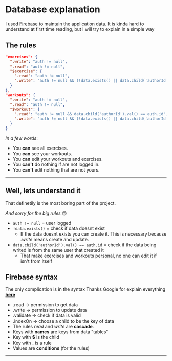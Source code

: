# Database explanation

I used [Firebase](https://firebase.google.com/) to maintain the application data.
It is kinda hard to understand at first time reading, but I will try to explain in a simple way

## The rules
```json
"exercises": {
  ".write": "auth != null",
  ".read": "auth != null",
  "$exercise": {
    ".read": "auth != null",
    ".write": "auth != null && (!data.exists() || data.child('authorId').val() == auth.id) && data.child('default').val() === false",
  }
},
"workouts": {
  ".write": "auth != null",
  ".read": "auth != null",
  "$workout": {
    ".read": "auth != null && data.child('authorId').val() == auth.id",
    ".write": "auth != null && (!data.exists() || data.child('authorId').val() == auth.id)",
  }
}
```

*In a few words*: 
- You **can** see all exercises.
- You **can** see your workouts.
- You **can** edit your workouts and exercises.
- You **can't** do nothing if are not logged in.
- You **can't** edit nothing that are not yours.

---

## Well, lets understand it
That definetily is the most boring part of the project.

*And sorry for the big rules* 🙃

- `auth != null` = user logged
- `!data.exists()` = check if data doesnt exist
  - If the data doesnt exists you can create it. This is necessary because *.write* means create and update.
- `data.child('authorId').val() == auth.id` = check if the data being writed is from the same user that created it
  - That make exercises and workouts personal, no one can edit it if isn't from itself


## Firebase syntax

The only complication is in the syntax
Thanks Google for explain everything [**here**](https://firebase.google.com/docs/database/security/core-syntax)

- .read -> permission to get data
- .write -> permission to update data
- .validate -> check if data is valid 
- .indexOn -> choose a child to be the key of data
- The rules *read* and *write* are **cascade**.
- Keys with **names** are keys from data "tables"
- Key with **$** is the child
- Key with **.** is a rule
- Values are **conditions** (for the rules)

---
